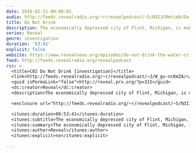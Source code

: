 ```yaml
---
date: 2016-02-21 00:00:02
audio: http://feeds.revealradio.org/~r/revealpodcast/~5/N3I1CRmtce8/Do-not-drink_-The-water-crisis-in-Flint-Michigan.mp3
title: Do Not Drink
description: The economically depressed city of Flint, Michigan, is making headlines across the country because there’s something in its water that shouldn’t be there.
series: Reveal
genre: investigation
duration: '53:41'
explicit: false
website: https://www.revealnews.org/episodes/do-not-drink-the-water-crisis-in-flint-michigan/
feed: http://feeds.revealradio.org/revealpodcast
rss: >
  <title>C02 Do Not Drink [investigation]</title>
  <link>http://feeds.revealradio.org/~r/revealpodcast/~3/W_gu-ncKmZA/</link>
  <guid isPermaLink="false">http://reveal.prx.org/?p=315</guid>
  <dc:creator>Reveal</dc:creator>
  <description>The economically depressed city of Flint, Michigan, is making headlines across the country because there’s something in its water that shouldn’t be there.</description>

  <enclosure url="http://feeds.revealradio.org/~r/revealpodcast/~5/N3I1CRmtce8/Do-not-drink_-The-water-crisis-in-Flint-Michigan.mp3" length="0" type="audio/mpeg" />

  <itunes:duration>00:53:41</itunes:duration>
  <itunes:subtitle>The economically depressed city of Flint, Michigan, is making headlines across the country because there’s something in its water that shouldn’t be there.</itunes:subtitle>
  <itunes:summary>The economically depressed city of Flint, Michigan, is making headlines across the country because there’s something in its water that shouldn’t be there.</itunes:summary>
  <itunes:author>Reveal</itunes:author>
  <itunes:explicit>no</itunes:explicit>
  
---
```

